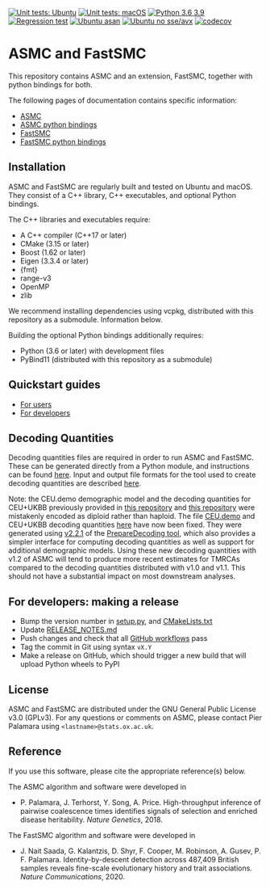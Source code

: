 [![Unit tests: Ubuntu](https://github.com/PalamaraLab/ASMC/actions/workflows/ubuntu-unit.yml/badge.svg)](https://github.com/PalamaraLab/ASMC/actions/workflows/ubuntu-unit.yml)
[![Unit tests: macOS](https://github.com/PalamaraLab/ASMC/actions/workflows/macos-unit.yml/badge.svg)](https://github.com/PalamaraLab/ASMC/actions/workflows/macos-unit.yml)
[![Python 3.6 3.9](https://github.com/PalamaraLab/ASMC/actions/workflows/ubuntu-python.yml/badge.svg)](https://github.com/PalamaraLab/ASMC/actions/workflows/ubuntu-python.yml)
[![Regression test](https://github.com/PalamaraLab/ASMC/workflows/Regression%20test/badge.svg)](https://github.com/PalamaraLab/ASMC/actions)
[![Ubuntu asan](https://github.com/PalamaraLab/ASMC/workflows/Ubuntu%20asan/badge.svg)](https://github.com/PalamaraLab/ASMC/actions)
[![Ubuntu no sse/avx](https://github.com/PalamaraLab/ASMC/workflows/Ubuntu%20no%20sse/avx/badge.svg)](https://github.com/PalamaraLab/ASMC/actions)
[![codecov](https://codecov.io/gh/PalamaraLab/ASMC/branch/main/graph/badge.svg)](https://codecov.io/gh/PalamaraLab/ASMC)

# ASMC and FastSMC

This repository contains ASMC and an extension, FastSMC, together with python bindings for both.

The following pages of documentation contains specific information:
- [ASMC](./docs/asmc.md)
- [ASMC python bindings](./docs/asmc_python.md)
- [FastSMC](./docs/fastsmc.md)
- [FastSMC python bindings](./docs/fastsmc_python.md)

## Installation

ASMC and FastSMC are regularly built and tested on Ubuntu and macOS.
They consist of a C++ library, C++ executables, and optional Python bindings.

The C++ libraries and executables require:

- A C++ compiler (C++17 or later)
- CMake (3.15 or later)
- Boost (1.62 or later)
- Eigen (3.3.4 or later)
- {fmt}
- range-v3
- OpenMP
- zlib

We recommend installing dependencies using vcpkg, distributed with this repository as a submodule.
Information below.

Building the optional Python bindings additionally requires:

- Python (3.6 or later) with development files
- PyBind11 (distributed with this repository as a submodule)

## Quickstart guides

- [For users](./docs/quickstart_user.md)
- [For developers](./docs/quickstart_developer.md)

## Decoding Quantities

Decoding quantities files are required in order to run ASMC and FastSMC.
These can be generated directly from a Python module, and instructions can be found [here](https://github.com/PalamaraLab/PrepareDecoding).
Input and output file formats for the tool used to create decoding quantities are described [here](https://github.com/PalamaraLab/PrepareDecoding/blob/master/docs/file_formats.md).

Note: the CEU.demo demographic model and the decoding quantities for CEU+UKBB previously provided in [this repository](https://github.com/PalamaraLab/FastSMC) and [this repository](https://github.com/PalamaraLab/ASMC_legacy) were mistakenly encoded as diploid rather than haploid.
The file [CEU.demo](https://github.com/PalamaraLab/ASMC_data/tree/main/demographies) and CEU+UKBB decoding quantities [here](https://github.com/PalamaraLab/ASMC_data/tree/main/decoding_quantities) have now been fixed.
They were generated using [v2.2.1](https://github.com/PalamaraLab/PrepareDecoding/releases/tag/v2.2.1) of the [PrepareDecoding tool](https://github.com/PalamaraLab/PrepareDecoding), which also provides a simpler interface for computing decoding quantities as well as support for additional demographic models.
Using these new decoding quantities with v1.2 of ASMC will tend to produce more recent estimates for TMRCAs compared to the decoding quantities distributed with v1.0 and v1.1.
This should not have a substantial impact on most downstream analyses.

## For developers: making a release

- Bump the version number in [setup.py](setup.py), and [CMakeLists.txt](CMakeLists.txt)
- Update [RELEASE_NOTES.md](RELEASE_NOTES.md)
- Push changes and check that all [GitHub workflows](https://github.com/PalamaraLab/ASMC/actions) pass
- Tag the commit in Git using syntax `vX.Y`
- Make a release on GitHub, which should trigger a new build that will upload Python wheels to PyPI

## License

ASMC and FastSMC are distributed under the GNU General Public License v3.0 (GPLv3). For any questions or comments on ASMC, please contact Pier Palamara using `<lastname>@stats.ox.ac.uk`.

## Reference

If you use this software, please cite the appropriate reference(s) below.

The ASMC algorithm and software were developed in
- P. Palamara, J. Terhorst, Y. Song, A. Price. High-throughput inference of pairwise coalescence times identifies signals of selection and enriched disease heritability. *Nature Genetics*, 2018.

The FastSMC algorithm and software were developed in
- J. Nait Saada, G. Kalantzis, D. Shyr, F. Cooper, M. Robinson, A. Gusev, P. F. Palamara. Identity-by-descent detection across 487,409 British samples reveals fine-scale evolutionary history and trait associations. *Nature Communications*, 2020.

